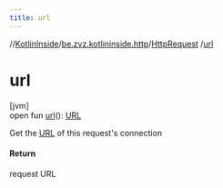 ```yaml
---
title: url
---
```

//[KotlinInside](../../../index.html)/[be.zvz.kotlininside.http](../index.html)/[HttpRequest](index.html)
/[url](url.html)

# url

[jvm]\
open fun [url](url.html)(): [URL](https://docs.oracle.com/javase/7/docs/api/java/net/URL.html)

Get the [URL](https://docs.oracle.com/javase/7/docs/api/java/net/URL.html) of this request's connection

#### Return

request URL





